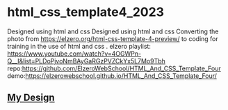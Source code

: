 # html_css_template4_2023
Designed using html and css
Designed using html and css  Converting the photo from https://elzero.org/html-css-template-4-preview/
to coding for training in the use of html and css .
elzero playlist: https://www.youtube.com/watch?v=4OGWPn-Q__I&list=PLDoPjvoNmBAyGaRGzPVZCkYx5L7Mo9Tbh
repo:https://github.com/ElzeroWebSchool/HTML_And_CSS_Template_Four
demo:https://elzerowebschool.github.io/HTML_And_CSS_Template_Four/
<h2><a href='https://omaradly.github.io/html_css_template4_2023/'>My Design</a></h2>
